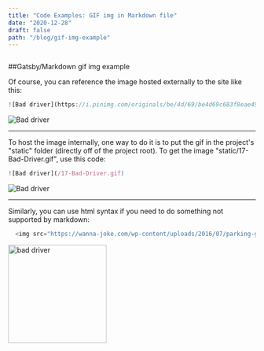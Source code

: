 ```yaml
---
title: "Code Examples: GIF img in Markdown file"
date: "2020-12-28"
draft: false
path: "/blog/gif-img-example"
---
```

```js

```
##Gatsby/Markdown gif img example

Of course, you can reference the image hosted externally to the site like this:

```js
![Bad driver](https://i.pinimg.com/originals/be/4d/69/be4d69c683f8eae492e02330ee0917bb.gif)
```

![Bad driver](https://i.pinimg.com/originals/be/4d/69/be4d69c683f8eae492e02330ee0917bb.gif)

<hr />
To host the image internally, one way to do it is to put the gif in the project's "static" folder (directly off of the project root).  To get the image "static/17-Bad-Driver.gif", use this code:

```js
![Bad driver](/17-Bad-Driver.gif)
```

![Bad driver](/17-Bad-Driver.gif)

<hr />

Similarly, you can use html syntax if you need to do something not supported by markdown:
```js
  <img src="https://wanna-joke.com/wp-content/uploads/2016/07/parking-gif-fail-driving-car.gif" alt="bad driver" height="200">
```
<img src="https://wanna-joke.com/wp-content/uploads/2016/07/parking-gif-fail-driving-car.gif" alt="bad driver" height="200">

